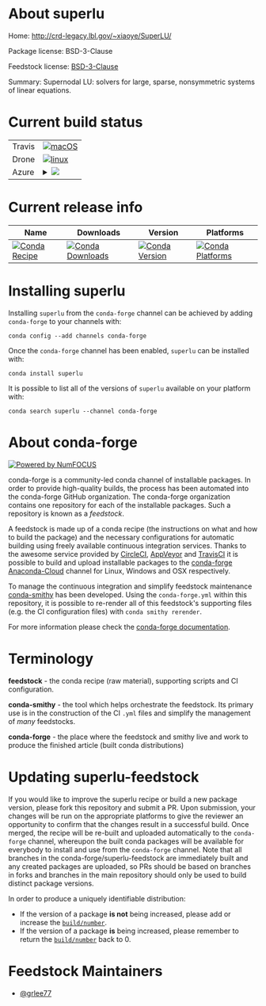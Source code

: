 About superlu
=============

Home: http://crd-legacy.lbl.gov/~xiaoye/SuperLU/

Package license: BSD-3-Clause

Feedstock license: [BSD-3-Clause](https://github.com/conda-forge/superlu-feedstock/blob/master/LICENSE.txt)

Summary: Supernodal LU: solvers for large, sparse, nonsymmetric systems of linear
equations.


Current build status
====================


<table><tr>
    <td>Travis</td>
    <td>
      <a href="https://travis-ci.com/conda-forge/superlu-feedstock">
        <img alt="macOS" src="https://img.shields.io/travis/com/conda-forge/superlu-feedstock/master.svg?label=macOS">
      </a>
    </td>
  </tr><tr>
    <td>Drone</td>
    <td>
      <a href="https://cloud.drone.io/conda-forge/superlu-feedstock">
        <img alt="linux" src="https://img.shields.io/drone/build/conda-forge/superlu-feedstock/master.svg?label=Linux">
      </a>
    </td>
  </tr>
    
  <tr>
    <td>Azure</td>
    <td>
      <details>
        <summary>
          <a href="https://dev.azure.com/conda-forge/feedstock-builds/_build/latest?definitionId=1978&branchName=master">
            <img src="https://dev.azure.com/conda-forge/feedstock-builds/_apis/build/status/superlu-feedstock?branchName=master">
          </a>
        </summary>
        <table>
          <thead><tr><th>Variant</th><th>Status</th></tr></thead>
          <tbody><tr>
              <td>linux_64_c_compiler_version7fortran_compiler_version7</td>
              <td>
                <a href="https://dev.azure.com/conda-forge/feedstock-builds/_build/latest?definitionId=1978&branchName=master">
                  <img src="https://dev.azure.com/conda-forge/feedstock-builds/_apis/build/status/superlu-feedstock?branchName=master&jobName=linux&configuration=linux_64_c_compiler_version7fortran_compiler_version7" alt="variant">
                </a>
              </td>
            </tr><tr>
              <td>linux_64_c_compiler_version9fortran_compiler_version9</td>
              <td>
                <a href="https://dev.azure.com/conda-forge/feedstock-builds/_build/latest?definitionId=1978&branchName=master">
                  <img src="https://dev.azure.com/conda-forge/feedstock-builds/_apis/build/status/superlu-feedstock?branchName=master&jobName=linux&configuration=linux_64_c_compiler_version9fortran_compiler_version9" alt="variant">
                </a>
              </td>
            </tr><tr>
              <td>linux_aarch64_c_compiler_version7fortran_compiler_version7</td>
              <td>
                <a href="https://dev.azure.com/conda-forge/feedstock-builds/_build/latest?definitionId=1978&branchName=master">
                  <img src="https://dev.azure.com/conda-forge/feedstock-builds/_apis/build/status/superlu-feedstock?branchName=master&jobName=linux&configuration=linux_aarch64_c_compiler_version7fortran_compiler_version7" alt="variant">
                </a>
              </td>
            </tr><tr>
              <td>linux_aarch64_c_compiler_version9fortran_compiler_version9</td>
              <td>
                <a href="https://dev.azure.com/conda-forge/feedstock-builds/_build/latest?definitionId=1978&branchName=master">
                  <img src="https://dev.azure.com/conda-forge/feedstock-builds/_apis/build/status/superlu-feedstock?branchName=master&jobName=linux&configuration=linux_aarch64_c_compiler_version9fortran_compiler_version9" alt="variant">
                </a>
              </td>
            </tr><tr>
              <td>linux_ppc64le_c_compiler_version8fortran_compiler_version8</td>
              <td>
                <a href="https://dev.azure.com/conda-forge/feedstock-builds/_build/latest?definitionId=1978&branchName=master">
                  <img src="https://dev.azure.com/conda-forge/feedstock-builds/_apis/build/status/superlu-feedstock?branchName=master&jobName=linux&configuration=linux_ppc64le_c_compiler_version8fortran_compiler_version8" alt="variant">
                </a>
              </td>
            </tr><tr>
              <td>linux_ppc64le_c_compiler_version9fortran_compiler_version9</td>
              <td>
                <a href="https://dev.azure.com/conda-forge/feedstock-builds/_build/latest?definitionId=1978&branchName=master">
                  <img src="https://dev.azure.com/conda-forge/feedstock-builds/_apis/build/status/superlu-feedstock?branchName=master&jobName=linux&configuration=linux_ppc64le_c_compiler_version9fortran_compiler_version9" alt="variant">
                </a>
              </td>
            </tr><tr>
              <td>osx_64_fortran_compiler_version7</td>
              <td>
                <a href="https://dev.azure.com/conda-forge/feedstock-builds/_build/latest?definitionId=1978&branchName=master">
                  <img src="https://dev.azure.com/conda-forge/feedstock-builds/_apis/build/status/superlu-feedstock?branchName=master&jobName=osx&configuration=osx_64_fortran_compiler_version7" alt="variant">
                </a>
              </td>
            </tr><tr>
              <td>osx_64_fortran_compiler_version9</td>
              <td>
                <a href="https://dev.azure.com/conda-forge/feedstock-builds/_build/latest?definitionId=1978&branchName=master">
                  <img src="https://dev.azure.com/conda-forge/feedstock-builds/_apis/build/status/superlu-feedstock?branchName=master&jobName=osx&configuration=osx_64_fortran_compiler_version9" alt="variant">
                </a>
              </td>
            </tr>
          </tbody>
        </table>
      </details>
    </td>
  </tr>
</table>

Current release info
====================

| Name | Downloads | Version | Platforms |
| --- | --- | --- | --- |
| [![Conda Recipe](https://img.shields.io/badge/recipe-superlu-green.svg)](https://anaconda.org/conda-forge/superlu) | [![Conda Downloads](https://img.shields.io/conda/dn/conda-forge/superlu.svg)](https://anaconda.org/conda-forge/superlu) | [![Conda Version](https://img.shields.io/conda/vn/conda-forge/superlu.svg)](https://anaconda.org/conda-forge/superlu) | [![Conda Platforms](https://img.shields.io/conda/pn/conda-forge/superlu.svg)](https://anaconda.org/conda-forge/superlu) |

Installing superlu
==================

Installing `superlu` from the `conda-forge` channel can be achieved by adding `conda-forge` to your channels with:

```
conda config --add channels conda-forge
```

Once the `conda-forge` channel has been enabled, `superlu` can be installed with:

```
conda install superlu
```

It is possible to list all of the versions of `superlu` available on your platform with:

```
conda search superlu --channel conda-forge
```


About conda-forge
=================

[![Powered by NumFOCUS](https://img.shields.io/badge/powered%20by-NumFOCUS-orange.svg?style=flat&colorA=E1523D&colorB=007D8A)](http://numfocus.org)

conda-forge is a community-led conda channel of installable packages.
In order to provide high-quality builds, the process has been automated into the
conda-forge GitHub organization. The conda-forge organization contains one repository
for each of the installable packages. Such a repository is known as a *feedstock*.

A feedstock is made up of a conda recipe (the instructions on what and how to build
the package) and the necessary configurations for automatic building using freely
available continuous integration services. Thanks to the awesome service provided by
[CircleCI](https://circleci.com/), [AppVeyor](https://www.appveyor.com/)
and [TravisCI](https://travis-ci.com/) it is possible to build and upload installable
packages to the [conda-forge](https://anaconda.org/conda-forge)
[Anaconda-Cloud](https://anaconda.org/) channel for Linux, Windows and OSX respectively.

To manage the continuous integration and simplify feedstock maintenance
[conda-smithy](https://github.com/conda-forge/conda-smithy) has been developed.
Using the ``conda-forge.yml`` within this repository, it is possible to re-render all of
this feedstock's supporting files (e.g. the CI configuration files) with ``conda smithy rerender``.

For more information please check the [conda-forge documentation](https://conda-forge.org/docs/).

Terminology
===========

**feedstock** - the conda recipe (raw material), supporting scripts and CI configuration.

**conda-smithy** - the tool which helps orchestrate the feedstock.
                   Its primary use is in the construction of the CI ``.yml`` files
                   and simplify the management of *many* feedstocks.

**conda-forge** - the place where the feedstock and smithy live and work to
                  produce the finished article (built conda distributions)


Updating superlu-feedstock
==========================

If you would like to improve the superlu recipe or build a new
package version, please fork this repository and submit a PR. Upon submission,
your changes will be run on the appropriate platforms to give the reviewer an
opportunity to confirm that the changes result in a successful build. Once
merged, the recipe will be re-built and uploaded automatically to the
`conda-forge` channel, whereupon the built conda packages will be available for
everybody to install and use from the `conda-forge` channel.
Note that all branches in the conda-forge/superlu-feedstock are
immediately built and any created packages are uploaded, so PRs should be based
on branches in forks and branches in the main repository should only be used to
build distinct package versions.

In order to produce a uniquely identifiable distribution:
 * If the version of a package **is not** being increased, please add or increase
   the [``build/number``](https://conda.io/docs/user-guide/tasks/build-packages/define-metadata.html#build-number-and-string).
 * If the version of a package **is** being increased, please remember to return
   the [``build/number``](https://conda.io/docs/user-guide/tasks/build-packages/define-metadata.html#build-number-and-string)
   back to 0.

Feedstock Maintainers
=====================

* [@grlee77](https://github.com/grlee77/)

